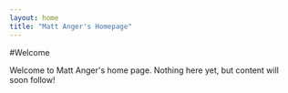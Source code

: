 ```yaml
---
layout: home
title: "Matt Anger's Homepage"
---
```


#Welcome

Welcome to Matt Anger's home page.
Nothing here yet, but content will soon follow!
